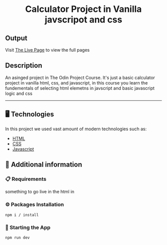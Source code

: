 <p align="center">
  <h1 align="center">Calculator Project in Vanilla javscripot and css</h1>
</p>

## Output

Visit [The Live Page](https://hmif.codes) to view the full pages

## Description

An asinged project in The Odin Project Course. It's just a basic calculator project in vanilla html, css, and javascript, in this course you learn the fundementals of selecting html elemetns in javscript and basic javascript logic and css

---
## 🖥️ Technologies

In this project we used vast amount of modern technologies such as:

- [HTML](https://developer.mozilla.org/en-US/docs/Web/HTML)
- [CSS](https://developer.mozilla.org/en-US/docs/Web/CSS)
- [Javascript](https://developer.mozilla.org/en-US/docs/Web/JavaScript)
  
## 📖 Additional information

### 📋 Requirements

something to go live in the html in

### ⚙️ Packages Installation

```shell
npm i / install
```

### 🚀 Starting the App 

```shell
npm run dev
```


